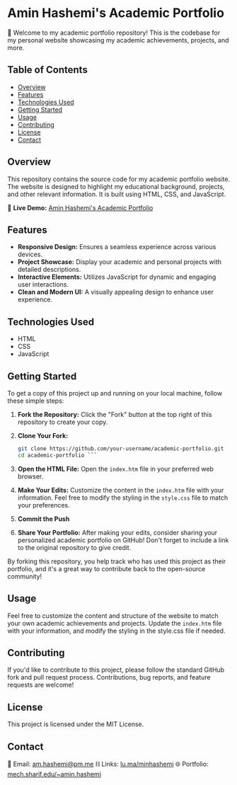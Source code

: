 # Amin Hashemi's Academic Portfolio

🚀 Welcome to my academic portfolio repository! This is the codebase for my personal website showcasing my academic achievements, projects, and more.

## Table of Contents

- [Overview](#overview)
- [Features](#features)
- [Technologies Used](#technologies-used)
- [Getting Started](#getting-started)
- [Usage](#usage)
- [Contributing](#contributing)
- [License](#license)
- [Contact](#contact)

## Overview

This repository contains the source code for my academic portfolio website. The website is designed to highlight my educational background, projects, and other relevant information. It is built using HTML, CSS, and JavaScript.

🔗 **Live Demo:** [Amin Hashemi's Academic Portfolio](https://mech.sharif.edu/~amin.hashemi)

## Features

- **Responsive Design:** Ensures a seamless experience across various devices.
- **Project Showcase:** Display your academic and personal projects with detailed descriptions.
- **Interactive Elements:** Utilizes JavaScript for dynamic and engaging user interactions.
- **Clean and Modern UI:** A visually appealing design to enhance user experience.

## Technologies Used

- HTML
- CSS
- JavaScript

## Getting Started

To get a copy of this project up and running on your local machine, follow these simple steps:

1. **Fork the Repository:**
   Click the "Fork" button at the top right of this repository to create your copy.

2. **Clone Your Fork:**
   ```bash
   git clone https://github.com/your-username/academic-portfolio.git
   cd academic-portfolio ```

3. **Open the HTML File:**
Open the `index.htm` file in your preferred web browser.

4. **Make Your Edits:**
Customize the content in the `index.htm` file with your information. Feel free to modify the styling in the `style.css` file to match your preferences.

5. **Commit the Push**

6. **Share Your Portfolio:**
After making your edits, consider sharing your personalized academic portfolio on GitHub! Don't forget to include a link to the original repository to give credit.

By forking this repository, you help track who has used this project as their portfolio, and it's a great way to contribute back to the open-source community!


## Usage
Feel free to customize the content and structure of the website to match your own academic achievements and projects. Update the `index.htm` file with your information, and modify the styling in the style.css file if needed.

## Contributing
If you'd like to contribute to this project, please follow the standard GitHub fork and pull request process. Contributions, bug reports, and feature requests are welcome!

## License
This project is licensed under the MIT License.

## Contact
📧 Email: [am.hashemi@pm.me](mailto:am.hashemi@pm.me)
⛓️ Links: [lu.ma/minhashemi](https://lu.ma/minhashemi)
🌐 Portfolio: [mech.sharif.edu/~amin.hashemi](http://mech.sharif.edu/~amin.hashemi)
